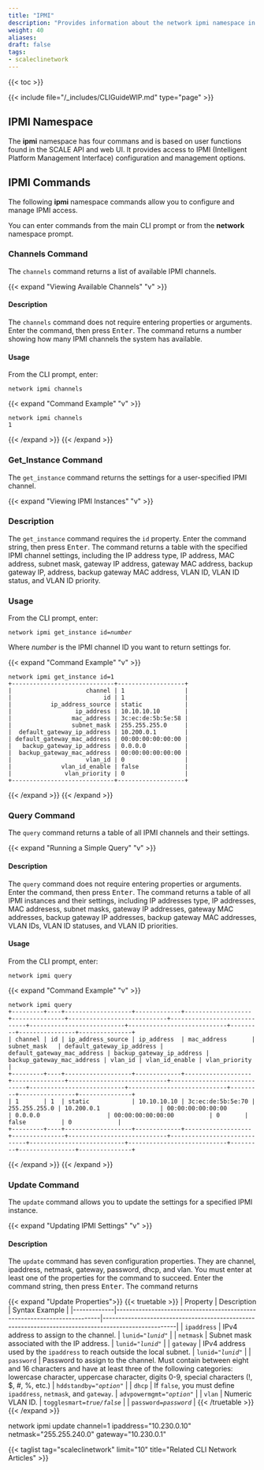 ```yaml
---
title: "IPMI"
description: "Provides information about the network ipmi namespace in the TrueNAS CLI. Includes command syntax and common commands."
weight: 40
aliases:
draft: false
tags:
- scaleclinetwork
---
```


{{< toc >}}

{{< include file="/_includes/CLIGuideWIP.md" type="page" >}}

## IPMI Namespace

The **ipmi** namespace has four commans and is based on user functions found in the SCALE API and web UI. It provides access to IPMI (Intelligent Platform Management Interface) configuration and management options. 

## IPMI Commands

The following **ipmi** namespace commands allow you to configure and manage IPMI access.

You can enter commands from the main CLI prompt or from the **network** namespace prompt.

### Channels Command

The `channels` command returns a list of available IPMI channels.

{{< expand "Viewing Available Channels" "v" >}}

#### Description

The `channels` command does not require entering properties or arguments.
Enter the command, then press <kbd>Enter</kbd>.
The command returns a number showing how many IPMI channels the system has available.

#### Usage

From the CLI prompt, enter:

`network ipmi channels`

{{< expand "Command Example" "v" >}}
```
network ipmi channels
1
```
{{< /expand >}}
{{< /expand >}}

### Get_Instance Command

The `get_instance` command returns the settings for a user-specified IPMI channel.

{{< expand "Viewing IPMI Instances" "v" >}}

### Description
The `get_instance` command requires the `id` property.
Enter the command string, then press <kbd>Enter</kbd>.
The command returns a table with the specified IPMI channel settings, including the IP address type, IP address, MAC address, subnet mask, gateway IP address, gateway MAC address, backup gateway IP, address, backup gateway MAC address, VLAN ID, VLAN ID status, and VLAN ID priority.

### Usage

From the CLI prompt, enter:

<code>network ipmi get_instance id=<i>number</i></code>

Where *number* is the IPMI channel ID you want to return settings for.

{{< expand "Command Example" "v" >}}
```
network ipmi get_instance id=1
+-----------------------------+-------------------+
|                     channel | 1                 |
|                          id | 1                 |
|           ip_address_source | static            |
|                  ip_address | 10.10.10.10       |
|                 mac_address | 3c:ec:de:5b:5e:58 |
|                 subnet_mask | 255.255.255.0     |
|  default_gateway_ip_address | 10.200.0.1        |
| default_gateway_mac_address | 00:00:00:00:00:00 |
|   backup_gateway_ip_address | 0.0.0.0           |
|  backup_gateway_mac_address | 00:00:00:00:00:00 |
|                     vlan_id | 0                 |
|              vlan_id_enable | false             |
|               vlan_priority | 0                 |
+-----------------------------+-------------------+
```
{{< /expand >}}
{{< /expand >}}

### Query Command

The `query` command returns a table of all IPMI channels and their settings.

{{< expand "Running a Simple Query" "v" >}}

#### Description
The `query` command does not require entering properties or arguments.
Enter the command, then press <kbd>Enter</kbd>.
The command returns a table of all IPMI instances and their settings, including IP addresses type, IP addresses, MAC addresess, subnet masks, gateway IP addresses, gateway MAC addresses, backup gateway IP addresses, backup gateway MAC addresses, VLAN IDs, VLAN ID statuses, and VLAN ID priorities.

#### Usage

From the CLI prompt, enter:

`network ipmi query`

{{< expand "Command Example" "v" >}}
```
network ipmi query
+---------+----+-------------------+-------------+-------------------+---------------+----------------------------+-----------------------------+---------------------------+----------------------------+---------+----------------+---------------+
| channel | id | ip_address_source | ip_address  | mac_address       | subnet_mask   | default_gateway_ip_address | default_gateway_mac_address | backup_gateway_ip_address | backup_gateway_mac_address | vlan_id | vlan_id_enable | vlan_priority |
+---------+----+-------------------+-------------+-------------------+---------------+----------------------------+-----------------------------+---------------------------+----------------------------+---------+----------------+---------------+
| 1       | 1  | static            | 10.10.10.10 | 3c:ec:de:5b:5e:70 | 255.255.255.0 | 10.200.0.1                 | 00:00:00:00:00:00           | 0.0.0.0                   | 00:00:00:00:00:00          | 0       | false          | 0             |
+---------+----+-------------------+-------------+-------------------+---------------+----------------------------+-----------------------------+---------------------------+----------------------------+---------+----------------+---------------+
```
{{< /expand >}}
{{< /expand >}}

### Update Command

The `update` command allows you to update the settings for a specified IPMI instance.



{{< expand "Updating IPMI Settings" "v" >}}

#### Description
The `update` command has seven configuration properties. They are channel, ipaddress, netmask, gateway, password, dhcp, and vlan.
You must enter at least one of the properties for the command to succeed. 
Enter the command string, then press <kbd>Enter</kbd>.
The command returns




{{< expand "Update Properties">}}
{{< truetable >}}
| Property    | Description                                                             | Syntax Example                                                                                      |
|-------------|-------------------------------------------------------------------------|-----------------------------------------------------------------------------------------------------|
| `ipaddress` | IPv4 address to assign to the channel.                                  | <code>lunid=<i>"lunid"</i></code>                                                                   |
| `netmask`   | Subnet mask associated with the IP address.                             | <code>lunid=<i>"lunid"</i></code>                                                                   |
| `gateway`   | IPv4 address used by the `ipaddress` to reach outside the local subnet. | <code>lunid=<i>"lunid"</i></code>                                                                   |
| `password`  | Password to assign to the channel. Must contain between eight and 16 characters and have at least three of the following categories: lowercase character, uppercase character, digits 0-9, special characters (!, $, #, %, etc.)                                      | <code>hddstandby=<i>"option"</i></code>                                                             |
| `dhcp`      | If `false`, you must define `ipaddress`, `netmask`, and `gateway`.      | <code>advpowermgmt=<i>"option"</i></code>                                                           |
| `vlan`      | Numeric VLAN ID.                                                        | <code>togglesmart=<i>true/false</i></code>                                                          |                                                                                                                                              | <code>password=<i>password</i></code>                                                               | 
{{< /truetable >}}
{{< /expand >}}





network ipmi update channel=1 ipaddress="10.230.0.10" netmask="255.255.240.0" gateway="10.230.0.1"



















{{< taglist tag="scaleclinetwork" limit="10" title="Related CLI Network Articles" >}}